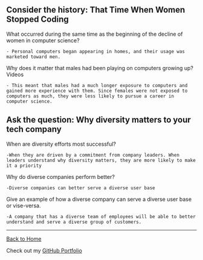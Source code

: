 ## Consider the history: That Time When Women Stopped Coding

What occurred during the same time as the beginning of the decline of women in computer science?

    - Personal computers began appearing in homes, and their usage was marketed toward men.

Why does it matter that males had been playing on computers growing up?
Videos

    - This meant that males had a much longer exposure to computers and gained more experience with them. Since females were not exposed to computers as much, they were less likely to pursue a career in computer science.


## Ask the question: Why diversity matters to your tech company

When are diversity efforts most successful?
    
    -When they are driven by a commitment from company leaders. When leaders understand why diversity matters, they are more likely to make it a priority

Why do diverse companies perform better?
    
    -Diverse companies can better serve a diverse user base

Give an example of how a diverse company can serve a diverse user base or vise-versa.

    -A company that has a diverse team of employees will be able to better understand and serve a diverse group of customers.

---

[Back to Home](README.md)

Check out my [GitHub Portfolio](https://github.com/dmenezessousa/)